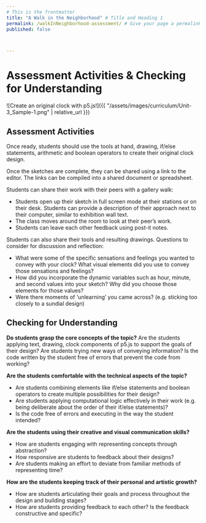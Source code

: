 ```yaml
---
# This is the frontmatter
title: "A Walk in the Neighborhood" # Title and Heading 1
permalink: /walkInNeighborhood-assessment/ # Give your page a permalink
published: false



---
```


# Assessment Activities & Checking for Understanding
![Create an original clock with p5.js!]({{ "/assets/images/curriculum/Unit-3_Sample-1.png" | relative_url }})

## Assessment Activities

Once ready, students should use the tools at hand, drawing, if/else statements, arithmetic and boolean operators to create their original clock design. 

Once the sketches are complete, they can be shared using a link to the editor. The links can be compiled into a shared document or spreadsheet. 

Students can share their work with their peers with a gallery walk:
- Students open up their sketch in full screen mode at their stations or on their desk. Students can provide a description of their approach next to their computer, similar to exhibition wall text.
- The class moves around the room to look at their peer’s work. 
- Students can leave each other feedback using post-it notes. 

Students can also share their tools and resulting drawings. Questions to consider for discussion and reflection:
- What were some of the specific sensations and feelings you wanted to convey with your clock? What visual elements did you use to convey those sensations and feelings?
- How did you incorporate the dynamic variables such as hour, minute, and second values into your sketch? Why did you choose those elements for those values?
- Were there moments of ‘unlearning’ you came across? (e.g. sticking too closely to a sundial design)



## Checking for Understanding

**Do students grasp the core concepts of the topic?**
Are the students applying text, drawing, clock components of p5.js to support the goals of their design? 
Are students trying new ways of conveying information?
Is the code written by the student free of errors that prevent the code from working?

**Are the students comfortable with the technical aspects of the topic?**
- Are students combining elements like if/else statements and boolean operators to create multiple possibilities for their design? 
- Are students applying computational logic effectively in their work (e.g. being deliberate about the order of their if/else statements)?
- Is the code free of errors and executing in the way the student intended?

**Are the students using their creative and visual communication skills?**
- How are students engaging with representing concepts through abstraction? 
- How responsive are students to feedback about their designs?
- Are students making an effort to deviate from familiar methods of representing time?

**How are the students keeping track of their personal and artistic growth?**
- How are students articulating their goals and process throughout the design and building stages?
- How are students providing feedback to each other? Is the feedback constructive and specific?

